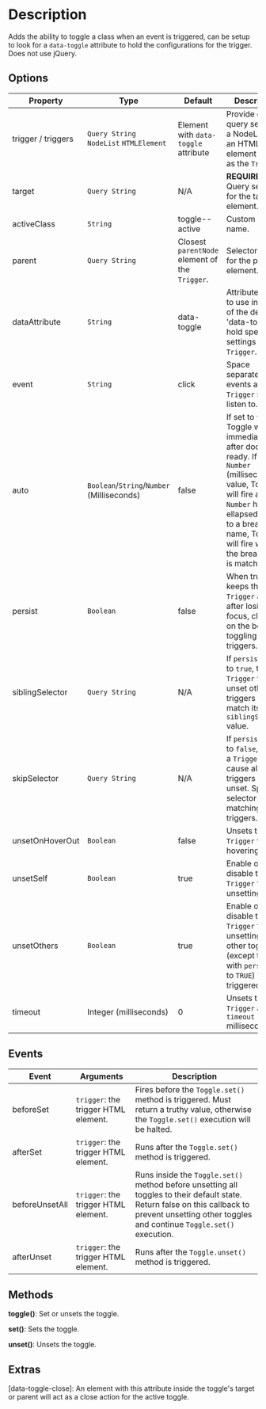 

# Description

Adds the ability to toggle a class when an event is triggered, can be setup to look for a `data-toggle` attribute to hold the configurations for the trigger. Does not use jQuery.

## Options

|Property|Type|Default|Description|
|--|--|--|--|
|trigger / triggers| `Query String` `NodeList` `HTMLElement` | Element with `data-toggle` attribute |Provide either a query selector, a NodeList, or an HTML element to use as the `Trigger`.
|target| `Query String` | N/A | **REQUIRED**. Query selector for the target element.
|activeClass| `String` | toggle--active | Custom class name.
|parent| `Query String` | Closest `parentNode` element of the `Trigger`. | Selector query for the parent element.
|dataAttribute|`String`|data-toggle|Attribute name to use instead of the default 'data-toggle' to hold specific settings for a `Trigger`.
|event|`String`|click| Space separated list of events a `Trigger` should listen to.
|auto| `Boolean`/`String`/`Number` (Milliseconds) |false|If set to `true`, Toggle will fire immediately after document ready. If set to a `Number` (milliseconds) value, Toggle will fire after `Number` has ellapsed. If set to a breakpoint name, Toggle will fire when the breakpoint is matched.
|persist|`Boolean`|false|When true, keeps the `Trigger` active after losing focus, clicking on the body, or toggling other triggers.
|siblingSelector|`Query String`|N/A|If `persist` is set to `true`, the `Trigger` will unset other triggers that match its `siblingSelector` value.
|skipSelector|`Query String`|N/A|If `persist` is set to `false`, setting a `Trigger` will cause all other triggers to unset. Specify a selector to skip matching triggers.
|unsetOnHoverOut|`Boolean`|false| Unsets the `Trigger` when hovering out.
|unsetSelf|`Boolean`|true|Enable or disable the `Trigger` from unsetting itself.
|unsetOthers|`Boolean`|true|Enable or disable the `Trigger` from unsetting all other toggles (except those with `persist` set to `TRUE`) when triggered.
|timeout|Integer (milliseconds)|0|Unsets the `Trigger` after `timeout` milliseconds.


## Events

|Event|Arguments|Description
|--|--|--|
|beforeSet|`trigger`: the trigger HTML element.| Fires before the `Toggle.set()` method is triggered. Must return a truthy value, otherwise the `Toggle.set()` execution will be halted.
|afterSet|`trigger`: the trigger HTML element.|Runs after the `Toggle.set()` method is triggered.
|beforeUnsetAll|`trigger`: the trigger HTML element.|Runs inside the `Toggle.set()` method before unsetting all toggles to their default state. Return false on this callback to prevent unsetting other toggles and continue `Toggle.set()` execution.
|afterUnset|`trigger`: the trigger HTML element.|Runs after the `Toggle.unset()` method is triggered.


## Methods

**toggle()**: Set or unsets the toggle.

**set()**: Sets the toggle.

**unset()**: Unsets the toggle.

## Extras

[data-toggle-close]: An element with this attribute inside the toggle's target or parent will act as a close action for the active toggle.
